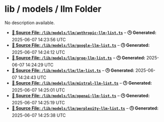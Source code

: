 # lib / models / llm Folder

No description available.

- **[**📄 Source File:** `/lib/models/llm/anthropic-llm-list.ts`](anthropic-llm-list.ts.md)** – **🕒 Generated:** 2025-06-07 14:23:56 UTC
- **[**📄 Source File:** `/lib/models/llm/google-llm-list.ts`](google-llm-list.ts.md)** – **🕒 Generated:** 2025-06-07 14:24:12 UTC
- **[**📄 Source File:** `/lib/models/llm/groq-llm-list.ts`](groq-llm-list.ts.md)** – **🕒 Generated:** 2025-06-07 14:24:29 UTC
- **[**📄 Source File:** `/lib/models/llm/llm-list.ts`](llm-list.ts.md)** – **🕒 Generated:** 2025-06-07 14:24:43 UTC
- **[**📄 Source File:** `/lib/models/llm/mistral-llm-list.ts`](mistral-llm-list.ts.md)** – **🕒 Generated:** 2025-06-07 14:25:01 UTC
- **[**📄 Source File:** `/lib/models/llm/openai-llm-list.ts`](openai-llm-list.ts.md)** – **🕒 Generated:** 2025-06-07 14:25:19 UTC
- **[**📄 Source File:** `/lib/models/llm/perplexity-llm-list.ts`](perplexity-llm-list.ts.md)** – **🕒 Generated:** 2025-06-07 14:25:38 UTC